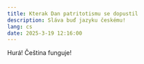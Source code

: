 ```yaml
---
title: Kterak Dan patritotismu se dopustil
description: Sláva buď jazyku českému!
lang: cs
date: 2025-3-19 12:16:00
---
```


Hurá! Čeština funguje!
